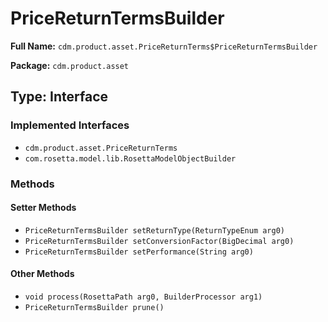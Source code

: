 # PriceReturnTermsBuilder

**Full Name:** `cdm.product.asset.PriceReturnTerms$PriceReturnTermsBuilder`

**Package:** `cdm.product.asset`

## Type: Interface

### Implemented Interfaces

- `cdm.product.asset.PriceReturnTerms`
- `com.rosetta.model.lib.RosettaModelObjectBuilder`

### Methods

#### Setter Methods

- `PriceReturnTermsBuilder setReturnType(ReturnTypeEnum arg0)`
- `PriceReturnTermsBuilder setConversionFactor(BigDecimal arg0)`
- `PriceReturnTermsBuilder setPerformance(String arg0)`

#### Other Methods

- `void process(RosettaPath arg0, BuilderProcessor arg1)`
- `PriceReturnTermsBuilder prune()`


